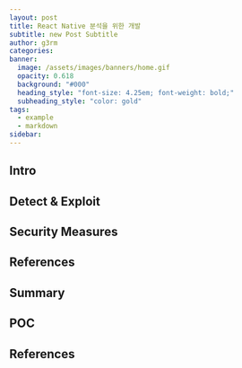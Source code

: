 ```yaml
---
layout: post
title: React Native 분석을 위한 개발
subtitle: new Post Subtitle
author: g3rm
categories: 
banner:
  image: /assets/images/banners/home.gif
  opacity: 0.618
  background: "#000"
  heading_style: "font-size: 4.25em; font-weight: bold;"
  subheading_style: "color: gold"
tags:
  - example
  - markdown
sidebar:
---
```



## Intro

## Detect & Exploit 

## Security Measures

## References

## Summary

## POC

## References